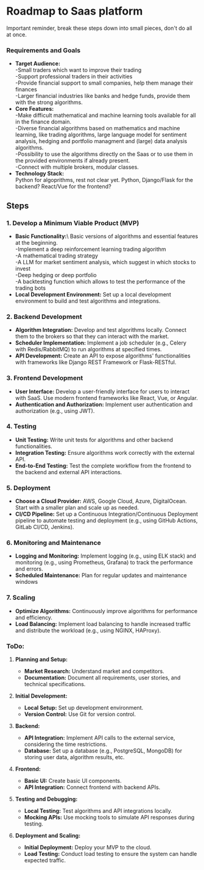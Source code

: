 # Roadmap to Saas platform

Important reminder, break these steps down into small pieces, don't do all at once.

### **Requirements and Goals**
   - **Target Audience:**\
        -Small traders which want to improve their trading\
        -Support professional traders in their activities\
        -Provide financial support to small companies, help them manage their finances\
        -Larger financial industries like banks and hedge funds, provide them with the strong algorithms. 
   - **Core Features:** \
        -Make difficult mathematical and machine learning tools available for all in the finance domain.\
        -Diverse financial algorithms based on mathematics and machine learning, like trading algorithms, large language model for sentiment analysis, hedging and portfolio managment and (large) data analysis algorithms. \
        -Possibility to use the algorithms directly on the Saas or to use them in the provided environments if already present.\
        -Connect with multiple brokers, modular classes.
   - **Technology Stack:** \
        Python for algoprithms, rest not clear yet. Python, Django/Flask for the backend? React/Vue for the frontend?

## Steps

### 1. **Develop a Minimum Viable Product (MVP)**
   - **Basic Functionality:**\ 
        Basic versions of algorithms and essential features at the beginning.\
        -Implement a deep reinforcement learning trading algorithm\
        -A mathematical trading strategy\
        -A LLM for market sentiment analysis, which suggest in which stocks to invest\
        -Deep hedging or deep portfolio \
        -A backtesting function which allows to test the performance of the trading bots
   - **Local Development Environment:** Set up a local development environment to build and test algorithms and integrations.

### 2. **Backend Development**
   - **Algorithm Integration:** Develop and test algorithms locally. Connect them to the brokers so that they can interact with the market.
   - **Scheduler Implementation:** Implement a job scheduler (e.g., Celery with Redis/RabbitMQ) to run  algorithms at specified times.
   - **API Development:** Create an API to expose algorithms' functionalities with frameworks like Django REST Framework or Flask-RESTful.

### 3. **Frontend Development**
   - **User Interface:** Develop a user-friendly interface for users to interact with SaaS. Use modern frontend frameworks like React, Vue, or Angular.
   - **Authentication and Authorization:** Implement user authentication and authorization (e.g., using JWT).

### 4. **Testing**
   - **Unit Testing:** Write unit tests for algorithms and other backend functionalities.
   - **Integration Testing:** Ensure algorithms work correctly with the external API.
   - **End-to-End Testing:** Test the complete workflow from the frontend to the backend and external API interactions.

### 5. **Deployment**
   - **Choose a Cloud Provider:** AWS, Google Cloud, Azure, DigitalOcean. Start with a smaller plan and scale up as needed.
   - **CI/CD Pipeline:** Set up a Continuous Integration/Continuous Deployment pipeline to automate testing and deployment (e.g., using GitHub Actions, GitLab CI/CD, Jenkins).

### 6. **Monitoring and Maintenance**
   - **Logging and Monitoring:** Implement logging (e.g., using ELK stack) and monitoring (e.g., using Prometheus, Grafana) to track the performance and errors.
   - **Scheduled Maintenance:** Plan for regular updates and maintenance windows

### 7. **Scaling**
   - **Optimize Algorithms:** Continuously improve algorithms for performance and efficiency.
   - **Load Balancing:** Implement load balancing to handle increased traffic and distribute the workload (e.g., using NGINX, HAProxy).

### ToDo:

1. **Planning and Setup:**
   - **Market Research:** Understand market and competitors.
   - **Documentation:** Document all requirements, user stories, and technical specifications.

2. **Initial Development:**
   - **Local Setup:** Set up development environment.
   - **Version Control:** Use Git for version control.

3. **Backend:**
   - **API Integration:** Implement API calls to the external service, considering the time restrictions.
   - **Database:** Set up a database (e.g., PostgreSQL, MongoDB) for storing user data, algorithm results, etc.

4. **Frontend:**
   - **Basic UI:** Create basic UI components.
   - **API Integration:** Connect frontend with backend APIs.

5. **Testing and Debugging:**
   - **Local Testing:** Test algorithms and API integrations locally.
   - **Mocking APIs:** Use mocking tools to simulate API responses during testing.

6. **Deployment and Scaling:**
   - **Initial Deployment:** Deploy your MVP to the cloud.
   - **Load Testing:** Conduct load testing to ensure the system can handle expected traffic.

